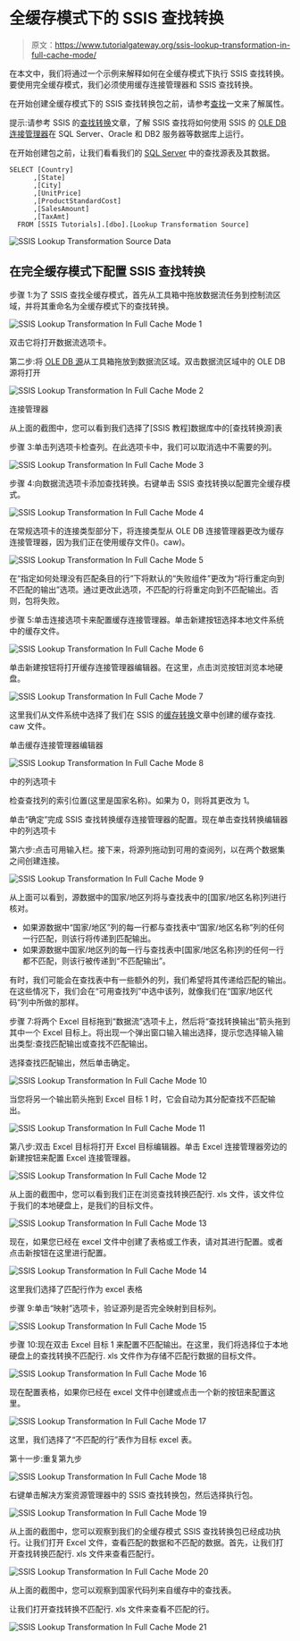 # 全缓存模式下的 SSIS 查找转换

> 原文：<https://www.tutorialgateway.org/ssis-lookup-transformation-in-full-cache-mode/>

在本文中，我们将通过一个示例来解释如何在全缓存模式下执行 SSIS 查找转换。要使用完全缓存模式，我们必须使用缓存连接管理器和 SSIS 查找转换。

在开始创建全缓存模式下的 SSIS 查找转换包之前，请参考[查找](https://www.tutorialgateway.org/lookup-in-ssis/)一文来了解属性。

提示:请参考 SSIS 的[查找转换](https://www.tutorialgateway.org/lookup-transformation-in-ssis/)文章，了解 SSIS 查找将如何使用 SSIS 的 [OLE DB 连接管理器](https://www.tutorialgateway.org/ole-db-connection-manager-in-ssis/)在 SQL Server、Oracle 和 DB2 服务器等数据库上运行。

在开始创建包之前，让我们看看我们的 [SQL Server](https://www.tutorialgateway.org/sql/) 中的查找源表及其数据。

```
SELECT [Country]
      ,[State]
      ,[City]
      ,[UnitPrice]
      ,[ProductStandardCost]
      ,[SalesAmount]
      ,[TaxAmt]
  FROM [SSIS Tutorials].[dbo].[Lookup Transformation Source]
```

![SSIS Lookup Transformation Source Data](img/0980ea730fddee0489fd28e10271820a.png)

## 在完全缓存模式下配置 SSIS 查找转换

步骤 1:为了 SSIS 查找全缓存模式，首先从工具箱中拖放数据流任务到控制流区域，并将其重命名为全缓存模式下的查找转换。

![SSIS Lookup Transformation In Full Cache Mode 1](img/5067285204efcb0fb0c3e4671d0e11c3.png)

双击它将打开数据流选项卡。

第二步:将 [OLE DB 源](https://www.tutorialgateway.org/ole-db-source-in-ssis/)从工具箱拖放到数据流区域。双击数据流区域中的 OLE DB 源将打开

![SSIS Lookup Transformation In Full Cache Mode 2](img/853f5da5c4c310b64f874c39041b2327.png)

连接管理器

从上面的截图中，您可以看到我们选择了[SSIS 教程]数据库中的[查找转换源]表

步骤 3:单击列选项卡检查列。在此选项卡中，我们可以取消选中不需要的列。

![SSIS Lookup Transformation In Full Cache Mode 3](img/61587d45022ae02ff5ee274bd526f20f.png)

步骤 4:向数据流选项卡添加查找转换。右键单击 SSIS 查找转换以配置完全缓存模式。

![SSIS Lookup Transformation In Full Cache Mode 4](img/4a468af9c98edaf4507e66e24d1f6352.png)

在常规选项卡的连接类型部分下，将连接类型从 OLE DB 连接管理器更改为缓存连接管理器，因为我们正在使用缓存文件()。caw)。

![SSIS Lookup Transformation In Full Cache Mode 5](img/e368ecdc5658886b1d3701c758b39d4c.png)

在“指定如何处理没有匹配条目的行”下将默认的“失败组件”更改为“将行重定向到不匹配的输出”选项。通过更改此选项，不匹配的行将重定向到不匹配输出。否则，包将失败。

步骤 5:单击连接选项卡来配置缓存连接管理器。单击新建按钮选择本地文件系统中的缓存文件。

![SSIS Lookup Transformation In Full Cache Mode 6](img/93b245a8831b53356d4aa804b183d84d.png)

单击新建按钮将打开缓存连接管理器编辑器。在这里，点击浏览按钮浏览本地硬盘。

![SSIS Lookup Transformation In Full Cache Mode 7](img/4d1796499a164a1ce6492187b3bbdc3a.png)

这里我们从文件系统中选择了我们在 SSIS 的[缓存转换](https://www.tutorialgateway.org/cache-transformation-in-ssis/)文章中创建的缓存查找. caw 文件。

单击缓存连接管理器编辑器

![SSIS Lookup Transformation In Full Cache Mode 8](img/f860ce0f41134dcf658ffe51bba2dd93.png)

中的列选项卡

检查查找列的索引位置(这里是国家名称)。如果为 0，则将其更改为 1。

单击“确定”完成 SSIS 查找转换缓存连接管理器的配置。现在单击查找转换编辑器中的列选项卡

第六步:点击可用输入栏。接下来，将源列拖动到可用的查阅列，以在两个数据集之间创建连接。

![SSIS Lookup Transformation In Full Cache Mode 9](img/25732a53fb0d8d55b4d90b500ca626a6.png)

从上面可以看到，源数据中的国家/地区列将与查找表中的[国家/地区名称]列进行核对。

*   如果源数据中“国家/地区”列的每一行都与查找表中“国家/地区名称”列的任何一行匹配，则该行将传递到匹配输出。
*   如果源数据中国家/地区列的每一行与查找表中[国家/地区名称]列的任何一行都不匹配，则该行被传递到“不匹配输出”。

有时，我们可能会在查找表中有一些额外的列，我们希望将其传递给匹配的输出。在这些情况下，我们会在“可用查找列”中选中该列，就像我们在“国家/地区代码”列中所做的那样。

步骤 7:将两个 Excel 目标拖到“数据流”选项卡上，然后将“查找转换输出”箭头拖到其中一个 Excel 目标上。将出现一个弹出窗口输入输出选择，提示您选择输入输出类型:查找匹配输出或查找不匹配输出。

选择查找匹配输出，然后单击确定。

![SSIS Lookup Transformation In Full Cache Mode 10](img/bb78f327a997921b2aa6950d359aeab5.png)

当您将另一个输出箭头拖到 Excel 目标 1 时，它会自动为其分配查找不匹配输出。

![SSIS Lookup Transformation In Full Cache Mode 11](img/3a98f750f385db39a052b6911a6aed12.png)

第八步:双击 Excel 目标将打开 Excel 目标编辑器。单击 Excel 连接管理器旁边的新建按钮来配置 Excel 连接管理器。

![SSIS Lookup Transformation In Full Cache Mode 12](img/6fa478b7091dd5191b824b0a8b6b2264.png)

从上面的截图中，您可以看到我们正在浏览查找转换匹配行. xls 文件，该文件位于我们的本地硬盘上，是我们的目标文件。

![SSIS Lookup Transformation In Full Cache Mode 13](img/60304bfb19a4afd2f3513b687302fd03.png)

现在，如果您已经在 excel 文件中创建了表格或工作表，请对其进行配置。或者点击新按钮在这里进行配置。

![SSIS Lookup Transformation In Full Cache Mode 14](img/87f7a1eb2e7c5c10bebcfe41ac3c9150.png)

这里我们选择了匹配行作为 excel 表格

步骤 9:单击“映射”选项卡，验证源列是否完全映射到目标列。

![SSIS Lookup Transformation In Full Cache Mode 15](img/ae69a8f613c25a431f9137ac28cf61f6.png)

步骤 10:现在双击 Excel 目标 1 来配置不匹配输出。在这里，我们将选择位于本地硬盘上的查找转换不匹配行. xls 文件作为存储不匹配行数据的目标文件。

![SSIS Lookup Transformation In Full Cache Mode 16](img/2ede46d532be3ecce8cd41ba29297106.png)

现在配置表格，如果你已经在 excel 文件中创建或点击一个新的按钮来配置这里。

![SSIS Lookup Transformation In Full Cache Mode 17](img/fdf084f5c924219c7ff3ed154d9d517a.png)

这里，我们选择了“不匹配的行”表作为目标 excel 表。

第十一步:重复第九步

![SSIS Lookup Transformation In Full Cache Mode 18](img/8d7b45ae17090cf958c4e20375473c46.png)

右键单击解决方案资源管理器中的 SSIS 查找转换包，然后选择执行包。

![SSIS Lookup Transformation In Full Cache Mode 19](img/0c4143a40401e98eccffd64b116b81d1.png)

从上面的截图中，您可以观察到我们的全缓存模式 SSIS 查找转换包已经成功执行。让我们打开 Excel 文件，查看匹配的数据和不匹配的数据。首先，让我们打开查找转换匹配行. xls 文件来查看匹配行。

![SSIS Lookup Transformation In Full Cache Mode 20](img/18d4f42fc85bae388cfbda21ceda5d7d.png)

从上面的截图中，您可以观察到国家代码列来自缓存中的查找表。

让我们打开查找转换不匹配行. xls 文件来查看不匹配的行。

![SSIS Lookup Transformation In Full Cache Mode 21](img/912e0b766e7693ade24781b843057e93.png)